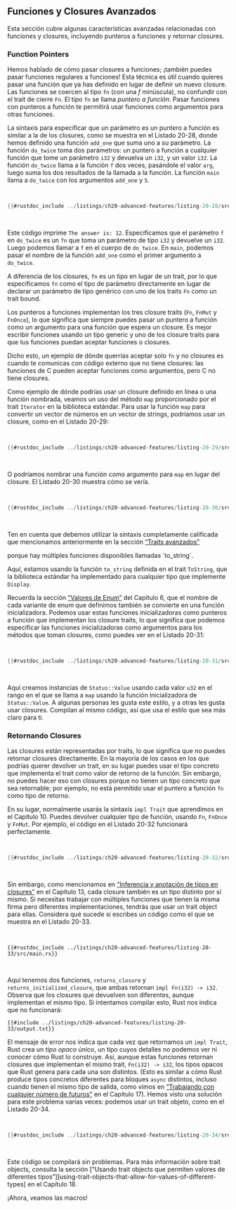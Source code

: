 ## Funciones y Closures Avanzados

Esta sección cubre algunas características avanzadas relacionadas con
funciones y closures, incluyendo punteros a funciones y retornar closures.

### Function Pointers

Hemos hablado de cómo pasar closures a funciones; ¡también puedes pasar
funciones regulares a funciones! Esta técnica es útil cuando quieres pasar una
función que ya has definido en lugar de definir un nuevo closure. Las funciones
se coercen al tipo `fn` (con una _f_ minúscula), no confundir con el trait de
cierre `Fn`. El tipo `fn` se llama _puntero a función_. Pasar funciones con
punteros a función te permitirá usar funciones como argumentos para otras
funciones.

La sintaxis para especificar que un parámetro es un puntero a función es
similar a la de los closures, como se muestra en el Listado 20-28, donde hemos
definido una función `add_one` que suma uno a su parámetro. La función
`do_twice` toma dos parámetros: un puntero a función a cualquier función que
tome un parámetro `i32` y devuelva un `i32`, y un valor `i32`. La función
`do_twice` llama a la función `f` dos veces, pasándole el valor `arg`, luego
suma los dos resultados de la llamada a la función. La función `main` llama a
`do_twice` con los argumentos `add_one` y `5`.

<Listing number="20-28" file-name="src/main.rs" caption="Usando el tipo `fn` para aceptar un puntero a function como un argumento">

```rust
{{#rustdoc_include ../listings/ch20-advanced-features/listing-20-28/src/main.rs}}
```

</Listing>

Este código imprime `The answer is: 12`. Especificamos que el parámetro `f` en
`do_twice` es un `fn` que toma un parámetro de tipo `i32` y devuelve un `i32`.
Luego podemos llamar a `f` en el cuerpo de `do_twice`. En `main`, podemos pasar
el nombre de la función `add_one` como el primer argumento a `do_twice`.

A diferencia de los closures, `fn` es un tipo en lugar de un trait, por lo que
especificamos `fn` como el tipo de parámetro directamente en lugar de declarar
un parámetro de tipo genérico con uno de los traits `Fn` como un trait bound.

Los punteros a funciones implementan los tres closure traits (`Fn`, `FnMut` y
`FnOnce`), lo que significa que siempre puedes pasar un puntero a función como
un argumento para una función que espera un closure. Es mejor escribir
funciones usando un tipo generic y uno de los closure traits para que tus
funciones puedan aceptar funciones o closures.

Dicho esto, un ejemplo de dónde querrías aceptar solo `fn` y no closures es
cuando te comunicas con código externo que no tiene closures: las funciones de
C pueden aceptar funciones como argumentos, pero C no tiene closures.

Como ejemplo de dónde podrías usar un closure definido en línea o una función
nombrada, veamos un uso del método `map` proporcionado por el trait `Iterator`
en la biblioteca estándar. Para usar la función `map` para convertir un vector
de números en un vector de strings, podríamos usar un closure, como en el 
Listado 20-29:

<Listing number="20-29" caption="Using a closure with the `map` method to convert numbers to strings">

```rust
{{#rustdoc_include ../listings/ch20-advanced-features/listing-20-29/src/main.rs:here}}
```

</Listing>

O podríamos nombrar una función como argumento para `map` en lugar del
closure. El Listado 20-30 muestra cómo se vería.

<Listing number="20-30" caption="Usando el metodo `String::to_string` para convertir números a strings">

```rust
{{#rustdoc_include ../listings/ch20-advanced-features/listing-20-30/src/main.rs:here}}
```

</Listing>

Ten en cuenta que debemos utilizar la sintaxis completamente calificada que
mencionamos anteriormente en la sección [“Traits avanzados”][advanced-traits]

<!-- ignore --> porque hay múltiples funciones disponibles llamadas `to_string`.

Aquí, estamos usando la función `to_string` definida en el trait `ToString`,
que la biblioteca estándar ha implementado para cualquier tipo que implemente
`Display`.

Recuerda la sección [“Valores de Enum”][valores-enum]<!-- ignore --> del
Capítulo 6, que el nombre de cada variante de enum que definimos también se
convierte en una función inicializadora. Podemos usar estas funciones
inicializadoras como punteros a función que implementan los closure traits,
lo que significa que podemos especificar las funciones inicializadoras como
argumentos para los métodos que toman closures, como puedes ver en el 
Listado 20-31:

<Listing number="20-31" caption="Usando un inicializador de enum con el método `map` para crear una instancia de `Status` a partir de números">

```rust
{{#rustdoc_include ../listings/ch20-advanced-features/listing-20-31/src/main.rs:here}}
```

</Listing>

Aquí creamos instancias de `Status::Value` usando cada valor `u32` en el rango
en el que se llama a `map` usando la función inicializadora de `Status::Value`.
A algunas personas les gusta este estilo, y a otras les gusta usar closures.
Compilan al mismo código, así que usa el estilo que sea más claro para ti.

### Retornando Closures

Las closures están representadas por traits, lo que significa que no puedes 
retornar closures directamente. En la mayoría de los casos en los que podrías 
querer devolver un trait, en su lugar puedes usar el tipo concreto que 
implementa el trait como valor de retorno de la función. Sin embargo, no puedes 
hacer eso con closures porque no tienen un tipo concreto que sea retornable; por 
ejemplo, no está permitido usar el puntero a función `fn` como tipo de retorno.

En su lugar, normalmente usarás la sintaxis `impl Trait` que aprendimos en el 
Capítulo 10. Puedes devolver cualquier tipo de función, usando `Fn`, `FnOnce` y 
`FnMut`. Por ejemplo, el código en el Listado 20-32 funcionará perfectamente.

<Listing number="20-32" caption="Devolviendo una closure desde una función usando la sintaxis `impl Trait`">


```rust
{{#rustdoc_include ../listings/ch20-advanced-features/listing-20-32/src/lib.rs}}
```

</Listing>

Sin embargo, como mencionamos en 
[“Inferencia y anotación de tipos en closures”][closure-types]<!-- ignore --> 
en el Capítulo 13, cada closure también es un tipo distinto por sí mismo. Si 
necesitas trabajar con múltiples funciones que tienen la misma firma pero 
diferentes implementaciones, tendrás que usar un trait object para ellas. 
Considera qué sucede si escribes un código como el que se muestra en el 
Listado 20-33.

<Listing file-name="src/main.rs" number="20-33" caption="Crear un `Vec<T>` de closures definidos por funciones que retornan `impl Fn`">

```rust,ignore,does_not_compile
{{#rustdoc_include ../listings/ch20-advanced-features/listing-20-33/src/main.rs}}
```

</Listing>

Aquí tenemos dos funciones, `returns_closure` y `returns_initialized_closure`, 
que ambas retornan `impl Fn(i32) -> i32`. Observa que los closures que devuelven 
son diferentes, aunque implementan el mismo tipo. Si intentamos compilar esto, 
Rust nos indica que no funcionará:

```text
{{#include ../listings/ch20-advanced-features/listing-20-33/output.txt}}
```

El mensaje de error nos indica que cada vez que retornamos un `impl Trait`, 
Rust crea un *tipo opaco* único, un tipo cuyos detalles no podemos ver ni 
conocer cómo Rust lo construye. Así, aunque estas funciones retornan closures 
que implementan el mismo trait, `Fn(i32) -> i32`, los tipos opacos que Rust 
genera para cada una son distintos. (Esto es similar a cómo Rust produce tipos 
concretos diferentes para bloques `async` distintos, incluso cuando tienen el 
mismo tipo de salida, como vimos en 
[“Trabajando con cualquier número de futuros”][any-number-of-futures] en el 
Capítulo 17). Hemos visto una solución para este problema varias veces: podemos 
usar un trait objeto, como en el Listado 20-34.


<Listing number="20-34" caption="Crear un `Vec<T>` de closures definidos por funciones que retornan `Box<dyn Fn>`, para que todos tengan el mismo tipo">

```rust
{{#rustdoc_include ../listings/ch20-advanced-features/listing-20-34/src/main.rs:here}}
```

</Listing>

Este código se compilará sin problemas. Para más información sobre 
trait objects, consulta la sección [“Usando trait objects que permiten valores 
de diferentes tipos”][using-trait-objects-that-allow-for-values-of-different-types]<!-- ignore --> 
en el Capítulo 18.

¡Ahora, veamos las macros!


[advanced-traits]: ch20-03-advanced-traits.html#traits-avanzados
[enum-values]: ch06-01-defining-an-enum.html#enum-values
[valores-enum]: ch06-01-defining-an-enum.html#valores-enum
[closure-types]: ch13-01-closures.html#closure-type-inference-and-annotation
[any-number-of-futures]: ch17-03-more-futures.html
[usando-trait-objects-que-permiten-valores-de-diferentes-tipos]: ch18-02-trait-objects.html#usando-trait-objects-que-permiten-valores-de-diferentes-tipos
